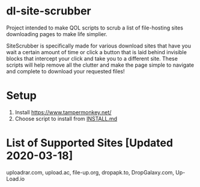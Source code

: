 # dl-site-scrubber
Project intended to make QOL scripts to scrub a list of file-hosting sites downloading pages to make life simplier. 

SiteScrubber is specifically made for various download sites that have you wait a certain amount of time or click a button that is laid behind invisible blocks that intercept your click and take you to a different site. These scripts will help remove all the clutter and make the page simple to navigate and complete to download your requested files!

# Setup
1. Install https://www.tampermonkey.net/
2. Choose script to install from <a href="https://github.com/PrimePlaya24/dl-site-scrubber/blob/master/INSTALL.md">INSTALL.md</a>

# List of Supported Sites [Updated 2020-03-18]
uploadrar.com, upload.ac, file-up.org, dropapk.to, DropGalaxy.com, Up-Load.io
